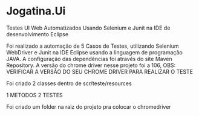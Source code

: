 # Jogatina.Ui
Testes UI Web Automatizados Usando Selenium e Junit na IDE de desenvolvimento Eclipse 

Foi realizado a automação de 5 Casos de Testes, utilizando Selenium WebDriver e Junit na IDE Eclipse usando a linguagem de programação JAVA. A configuração das dependências foi através do site Maven Repository. A versão do chrome driver nesse projeto foi a 106, OBS: VERIFICAR A VERSÃO DO SEU CHROME DRIVER PARA REALIZAR O TESTE

Foi criado 2 classes dentro de scr/teste/resources

1 METODOS
2 TESTES

Foi criado um folder na raiz do projeto pra colocar o chromedriver 
